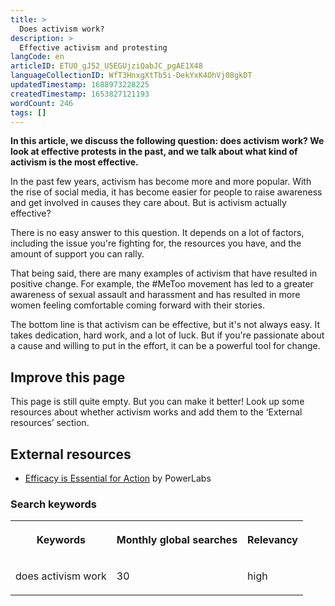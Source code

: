 ```yaml
---
title: >
  Does activism work?
description: >
  Effective activism and protesting
langCode: en
articleID: ETUO_gJ52_U5EGUjziQabJC_pgAE1X48
languageCollectionID: WfT3HnxgXtTb5i-DekYxK4OhVj08gkDT
updatedTimestamp: 1688973228225
createdTimestamp: 1653827121193
wordCount: 246
tags: []
---
```


**In this article, we discuss the following question: does activism work? We look at effective protests in the past, and we talk about what kind of activism is the most effective.**

In the past few years, activism has become more and more popular. With the rise of social media, it has become easier for people to raise awareness and get involved in causes they care about. But is activism actually effective?

There is no easy answer to this question. It depends on a lot of factors, including the issue you're fighting for, the resources you have, and the amount of support you can rally.

That being said, there are many examples of activism that have resulted in positive change. For example, the #MeToo movement has led to a greater awareness of sexual assault and harassment and has resulted in more women feeling comfortable coming forward with their stories.

The bottom line is that activism can be effective, but it's not always easy. It takes dedication, hard work, and a lot of luck. But if you're passionate about a cause and willing to put in the effort, it can be a powerful tool for change.

## Improve this page

This page is still quite empty. But you can make it better! Look up some resources about whether activism works and add them to the ‘External resources’ section.

## **External resources**

-   [Efficacy is Essential for Action](https://commonslibrary.org/efficacy-is-essential-for-taking-action/?utm_source=activisthandbook.org) by PowerLabs
    

### Search keywords

<table><tbody><tr><th><p>Keywords</p></th><th><p>Monthly global searches</p></th><th><p>Relevancy</p></th></tr><tr><td><p>does activism work</p></td><td><p>30</p></td><td><p>high</p></td></tr></tbody></table>